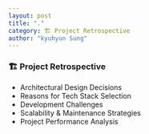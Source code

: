 ```yaml
---
layout: post
title: "."
category: 🏗️ Project Retrospective
author: "kyuhyun Sung"
---
```




### 🏗️ Project Retrospective

- Architectural Design Decisions  
- Reasons for Tech Stack Selection  
- Development Challenges  
- Scalability & Maintenance Strategies  
- Project Performance Analysis  